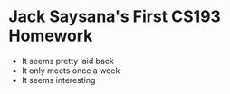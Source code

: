 # Jack Saysana's First CS193 Homework

- It seems pretty laid back
- It only meets once a week
- It seems interesting

